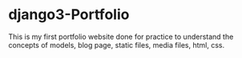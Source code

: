 # django3-Portfolio
This is my first portfolio website done for practice to understand the concepts of models, blog page, static files, media files, html, css.
